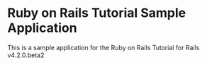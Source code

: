 # Ruby on Rails Tutorial Sample Application #

This is a sample application for the Ruby on Rails Tutorial for Rails v4.2.0.beta2
